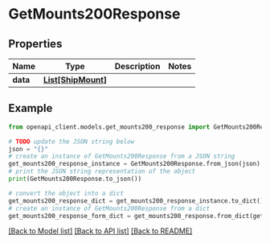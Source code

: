 # GetMounts200Response



## Properties

Name | Type | Description | Notes
------------ | ------------- | ------------- | -------------
**data** | [**List[ShipMount]**](ShipMount.md) |  | 

## Example

```python
from openapi_client.models.get_mounts200_response import GetMounts200Response

# TODO update the JSON string below
json = "{}"
# create an instance of GetMounts200Response from a JSON string
get_mounts200_response_instance = GetMounts200Response.from_json(json)
# print the JSON string representation of the object
print(GetMounts200Response.to_json())

# convert the object into a dict
get_mounts200_response_dict = get_mounts200_response_instance.to_dict()
# create an instance of GetMounts200Response from a dict
get_mounts200_response_form_dict = get_mounts200_response.from_dict(get_mounts200_response_dict)
```
[[Back to Model list]](../README.md#documentation-for-models) [[Back to API list]](../README.md#documentation-for-api-endpoints) [[Back to README]](../README.md)


